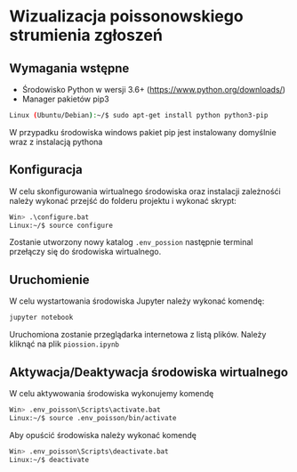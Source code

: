 # Wizualizacja poissonowskiego strumienia zgłoszeń

## Wymagania wstępne

* Środowisko Python w wersji 3.6+ (https://www.python.org/downloads/)
* Manager pakietów pip3

```bash
Linux (Ubuntu/Debian):~/$ sudo apt-get install python python3-pip
```

W przypadku środowiska windows pakiet pip jest instalowany domyślnie wraz z instalacją pythona

## Konfiguracja

W celu skonfigurowania wirtualnego środowiska oraz instalacji zależnośći należy wykonać przejść do folderu projektu i wykonać skrypt:

```bash
Win> .\configure.bat
Linux:~/$ source configure
```

Zostanie utworzony nowy katalog ```.env_possion``` następnie terminal przełączy się do środowiska wirtualnego.

## Uruchomienie 

W celu wystartowania środowiska Jupyter należy wykonać komendę:

```bash
jupyter notebook
```

Uruchomiona zostanie przeglądarka internetowa z listą plików. Należy kliknąć na plik ```piossion.ipynb```

## Aktywacja/Deaktywacja środowiska wirtualnego

W celu aktywowania środowiska wykonujemy komendę

```bash
Win> .env_poisson\Scripts\activate.bat
Linux:~/$ source .env_poisson/bin/activate
```

Aby opuścić środowiska należy wykonać komendę

```bash
Win> .env_poisson\Scripts\deactivate.bat
Linux:~/$ deactivate
```
